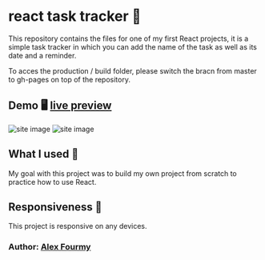 # react task tracker 📝

This repository contains the files for one of my first React projects, it is a simple task tracker in which you can add the name of the task as well as its date and a reminder.

To acces the production / build folder, please switch the bracn from master to gh-pages on top of the repository.

## Demo 🖥 [live preview](https://stormy-anchorage-45041.herokuapp.com/)

![site image](https://i.imgur.com/t4v3TQb.jpg)
![site image](https://i.imgur.com/SqqzTA5.jpg)

## What I used 🔨
My goal with this project was to build my own project from scratch to practice how to use React.

## Responsiveness 📱
This project is responsive on any devices.

### Author: [Alex Fourmy](https://www.linkedin.com/in/alex-fourmy/)
